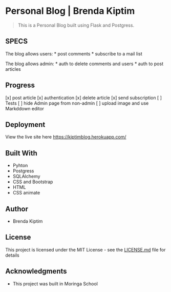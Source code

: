 # Personal Blog | Brenda Kiptim

>This is a Personal Blog built using Flask and Postgress.

## SPECS

The blog allows users:
    * post comments
    * subscribe to a mail list

The blog allows admin:
    * auth to delete comments and users
    * auth to post articles

## Progress
[x] post article
[x] authentication
[x] delete article
[x] send subscription
[ ] Tests
[ ] hide Admin page from non-admin
[ ] upload image and use Markddown editor


## Deployment
View the live site here https://kiptimblog.herokuapp.com/

## Built With

* Pyhton
* Postgress
* SQLAlchemy
* CSS and Bootstrap
* HTML
* CSS animate


## Author

* Brenda Kiptim

## License

This project is licensed under the MIT License - see the [LICENSE.md](LICENSE.md) file for details

## Acknowledgments

* This project was built in Moringa School 